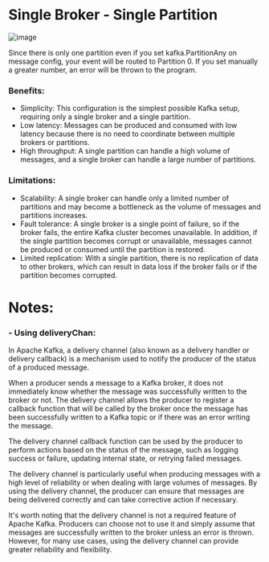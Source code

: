 # Single Broker - Single Partition
![image](https://user-images.githubusercontent.com/64280930/226711541-46043984-63f1-408b-ad25-d375a26dba1d.png)

Since there is only one partition even if you set kafka.PartitionAny on message config, your event will be routed to Partition 0. If you set manually a greater number, an error will be thrown to the program.


### Benefits:

- Simplicity: This configuration is the simplest possible Kafka setup, requiring only a single broker and a single partition.
- Low latency: Messages can be produced and consumed with low latency because there is no need to coordinate between multiple brokers or partitions.
- High throughput: A single partition can handle a high volume of messages, and a single broker can handle a large number of partitions.

### Limitations:

- Scalability: A single broker can handle only a limited number of partitions and may become a bottleneck as the volume of messages and partitions increases.
- Fault tolerance: A single broker is a single point of failure, so if the broker fails, the entire Kafka cluster becomes unavailable. In addition, if the single partition becomes corrupt or unavailable, messages cannot be produced or consumed until the partition is restored.
- Limited replication: With a single partition, there is no replication of data to other brokers, which can result in data loss if the broker fails or if the partition becomes corrupted.

# Notes:
### - Using deliveryChan:
  In Apache Kafka, a delivery channel (also known as a delivery handler or delivery callback) is a mechanism used to notify the producer of the status of a produced message.

  When a producer sends a message to a Kafka broker, it does not immediately know whether the message was successfully written to the broker or not. The delivery channel allows the producer to register a callback function that will be called by the broker once the message has been successfully written to a Kafka topic or if there was an error writing the message.

  The delivery channel callback function can be used by the producer to perform actions based on the status of the message, such as logging success or failure, updating internal state, or retrying failed messages.

  The delivery channel is particularly useful when producing messages with a high level of reliability or when dealing with large volumes of messages. By using the delivery channel, the producer can ensure that messages are being delivered correctly and can take corrective action if necessary.

  It's worth noting that the delivery channel is not a required feature of Apache Kafka. Producers can choose not to use it and simply assume that messages are successfully written to the broker unless an error is thrown. However, for many use cases, using the delivery channel can provide greater reliability and flexibility.
